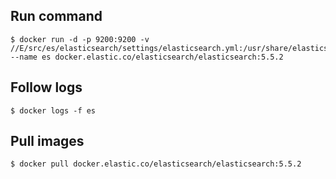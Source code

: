 ## Run command

```
$ docker run -d -p 9200:9200 -v //E/src/es/elasticsearch/settings/elasticsearch.yml:/usr/share/elasticsearch/config/elasticsearch.yml --name es docker.elastic.co/elasticsearch/elasticsearch:5.5.2
```

## Follow logs

```
$ docker logs -f es
```

## Pull images

```
$ docker pull docker.elastic.co/elasticsearch/elasticsearch:5.5.2
```

